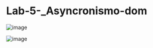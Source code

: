 # Lab-5-_Asyncronismo-dom

![image](https://github.com/user-attachments/assets/4b50848e-3bb0-4555-afbf-40b60298f89c)

![image](https://github.com/user-attachments/assets/3d960830-cb9f-438e-a497-c80acf92e2e3)

